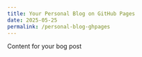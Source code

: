 ```yaml
---
title: Your Personal Blog on GitHub Pages
date: 2025-05-25
permalink: /personal-blog-ghpages
---
```


Content for your bog post
